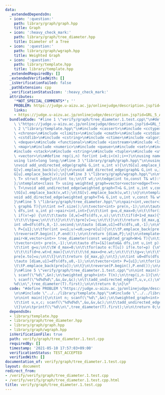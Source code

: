 ```yaml
---
data:
  _extendedDependsOn:
  - icon: ':question:'
    path: library/graph/graph.hpp
    title: Graph
  - icon: ':heavy_check_mark:'
    path: library/graph/tree_diameter.hpp
    title: Diameter of a Tree
  - icon: ':question:'
    path: library/graph/wgraph.hpp
    title: Weighted Graph
  - icon: ':question:'
    path: library/template.hpp
    title: library/template.hpp
  _extendedRequiredBy: []
  _extendedVerifiedWith: []
  _isVerificationFailed: false
  _pathExtension: cpp
  _verificationStatusIcon: ':heavy_check_mark:'
  attributes:
    '*NOT_SPECIAL_COMMENTS*': ''
    PROBLEM: https://judge.u-aizu.ac.jp/onlinejudge/description.jsp?id=GRL_5_A
    links:
    - https://judge.u-aizu.ac.jp/onlinejudge/description.jsp?id=GRL_5_A
  bundledCode: "#line 1 \"verify/graph/tree_diameter.1.test.cpp\"\n#define PROBLEM\
    \ \"https://judge.u-aizu.ac.jp/onlinejudge/description.jsp?id=GRL_5_A\"\n\n#line\
    \ 2 \"library/template.hpp\"\n#include <cassert>\n#include <cctype>\n#include\
    \ <chrono>\n#include <climits>\n#include <cmath>\n#include <cstdio>\n#include\
    \ <cstdlib>\n#include <cstring>\n#include <ctime>\n#include <algorithm>\n#include\
    \ <deque>\n#include <functional>\n#include <iostream>\n#include <limits>\n#include\
    \ <map>\n#include <numeric>\n#include <queue>\n#include <set>\n#include <sstream>\n\
    #include <stack>\n#include <string>\n#include <tuple>\n#include <utility>\n#include\
    \ <vector>\n\n#define rep(i,n) for(int i=0;i<(n);i++)\n\nusing namespace std;\n\
    using lint=long long;\n#line 3 \"library/graph/graph.hpp\"\n\nusing graph=vector<vector<int>>;\n\
    \nvoid add_undirected_edge(graph& G,int u,int v){\n\tG[u].emplace_back(v);\n\t\
    G[v].emplace_back(u);\n}\n\nvoid add_directed_edge(graph& G,int u,int v){\n\t\
    G[u].emplace_back(v);\n}\n#line 3 \"library/graph/wgraph.hpp\"\n\ntemplate<class\
    \ T> struct edge{\n\tint to;\n\tT wt;\n\tedge(int to,const T& wt):to(to),wt(wt){}\n\
    };\ntemplate<class T> using weighted_graph=vector<vector<edge<T>>>;\n\ntemplate<class\
    \ T>\nvoid add_undirected_edge(weighted_graph<T>& G,int u,int v,const T& wt){\n\
    \tG[u].emplace_back(v,wt);\n\tG[v].emplace_back(u,wt);\n}\n\ntemplate<class T>\n\
    void add_directed_edge(weighted_graph<T>& G,int u,int v,const T& wt){\n\tG[u].emplace_back(v,wt);\n\
    }\n#line 5 \"library/graph/tree_diameter.hpp\"\n\npair<int,vector<int>> tree_diameter(const\
    \ graph& T){\n\tint n=T.size();\n\tvector<int> pre(n,-1);\n\n\tauto dfs=[&](auto&&\
    \ dfs,int u,int p)->pair<int,int>{\n\t\tint g=u,d_max=0;\n\t\tfor(int v:T[u])\
    \ if(v!=p) {\n\t\t\tauto [d,w]=dfs(dfs,v,u);\n\t\t\tif(d+1>d_max){\n\t\t\t\td_max=d+1;\n\
    \t\t\t\tg=w;\n\t\t\t}\n\t\t\tpre[v]=u;\n\t\t}\n\t\treturn {d_max,g};\n\t};\n\t\
    int u0=dfs(dfs,0,-1).second;\n\tauto [diam,u1]=dfs(dfs,u0,-1);\n\n\tvector<int>\
    \ P={u1};\n\tfor(int u=u1;u!=u0;u=pre[u]){\n\t\tP.emplace_back(pre[u]);\n\t}\n\
    \treverse(P.begin(),P.end());\n\n\treturn {diam,P};\n}\n\ntemplate<class W>\n\
    pair<W,vector<int>> tree_diameter(const weighted_graph<W>& T){\n\tint n=T.size();\n\
    \tvector<int> pre(n,-1);\n\n\tauto dfs=[&](auto&& dfs,int u,int p)->pair<W,int>{\n\
    \t\tint g=u;\n\t\tW d_max=0;\n\t\tfor(auto e:T[u]) if(e.to!=p) {\n\t\t\tauto [d,v]=dfs(dfs,e.to,u);\n\
    \t\t\tif(d+e.wt>d_max){\n\t\t\t\td_max=d+e.wt;\n\t\t\t\tg=v;\n\t\t\t}\n\t\t\t\
    pre[e.to]=u;\n\t\t}\n\t\treturn {d_max,g};\n\t};\n\tint u0=dfs(dfs,0,-1).second;\n\
    \tauto [diam,u1]=dfs(dfs,u0,-1);\n\n\tvector<int> P={u1};\n\tfor(int u=u1;u!=u0;u=pre[u]){\n\
    \t\tP.emplace_back(pre[u]);\n\t}\n\treverse(P.begin(),P.end());\n\n\treturn {diam,P};\n\
    }\n#line 5 \"verify/graph/tree_diameter.1.test.cpp\"\n\nint main(){\n\tint n;\
    \ scanf(\"%d\",&n);\n\tweighted_graph<int> T(n);\n\trep(i,n-1){\n\t\tint u,v,c;\
    \ scanf(\"%d%d%d\",&u,&v,&c);\n\t\tadd_undirected_edge(T,u,v,c);\n\t}\n\n\tprintf(\"\
    %d\\n\",tree_diameter(T).first);\n\n\treturn 0;\n}\n"
  code: "#define PROBLEM \"https://judge.u-aizu.ac.jp/onlinejudge/description.jsp?id=GRL_5_A\"\
    \n\n#include \"../../library/template.hpp\"\n#include \"../../library/graph/tree_diameter.hpp\"\
    \n\nint main(){\n\tint n; scanf(\"%d\",&n);\n\tweighted_graph<int> T(n);\n\trep(i,n-1){\n\
    \t\tint u,v,c; scanf(\"%d%d%d\",&u,&v,&c);\n\t\tadd_undirected_edge(T,u,v,c);\n\
    \t}\n\n\tprintf(\"%d\\n\",tree_diameter(T).first);\n\n\treturn 0;\n}\n"
  dependsOn:
  - library/template.hpp
  - library/graph/tree_diameter.hpp
  - library/graph/graph.hpp
  - library/graph/wgraph.hpp
  isVerificationFile: true
  path: verify/graph/tree_diameter.1.test.cpp
  requiredBy: []
  timestamp: '2021-05-10 17:57:03+09:00'
  verificationStatus: TEST_ACCEPTED
  verifiedWith: []
documentation_of: verify/graph/tree_diameter.1.test.cpp
layout: document
redirect_from:
- /verify/verify/graph/tree_diameter.1.test.cpp
- /verify/verify/graph/tree_diameter.1.test.cpp.html
title: verify/graph/tree_diameter.1.test.cpp
---
```

